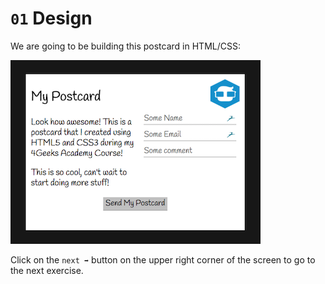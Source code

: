 
# `01` Design

We are going to be building this postcard in HTML/CSS:

![Poscard Preview](../../assets/thumb.png?raw=true)

Click on the `next ➡` button on the upper right corner of the screen to go to the next exercise.
